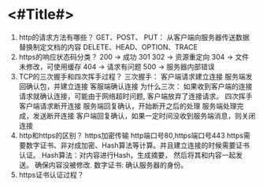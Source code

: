 #  <#Title#>
1. http的请求方法有哪些？
   GET、POST、
   PUT： 从客户端向服务器传送数据替换制定文档的内容
   DELETE、HEAD、OPTION、TRACE
2. https的响应状态码分类？
   200 -> 成功
   301 302 -> 资源重定向
   304 -> 文件未修改，可使用缓存
   404 -> 请求有问题
   500 -> 服务器内部错误 
3. TCP的三次握手和四次挥手过程？
   三次握手：
     客户端请求建立连接
     服务端发回确认包，并建立连接
     客服端确认连接
     为什么三次： 如果收到客户端的连接请求就确认连接，可能由于网络超时问题, 客户端放弃了连接请求。
   四次挥手
     客户端请求断开连接
     服务端回复确认，开始断开之后的处理
     服务端处理完成，发送断开连接
     客户端回复确认，如果一定时间没收到服务端消息，则关闭连接 
4. http和https的区别？
   https加密传输
   http端口号80,https端口号443
   https需要数字证书、非对成加密、Hash算法等计算。并且建立连接的时候需要证书认证。
   Hash算法：对内容进行Hash，生成摘要， 然后将其和内容一起发送。 确保内容没被修改.
   数字证书: 确认服务器的身份。    
5. https证书认证过程？
  
